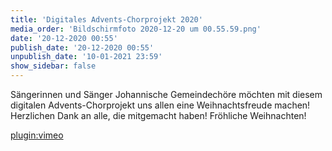 ```yaml
---
title: 'Digitales Advents-Chorprojekt 2020'
media_order: 'Bildschirmfoto 2020-12-20 um 00.55.59.png'
date: '20-12-2020 00:55'
publish_date: '20-12-2020 00:55'
unpublish_date: '10-01-2021 23:59'
show_sidebar: false
---
```


Sängerinnen und Sänger Johannische Gemeindechöre möchten mit diesem digitalen Advents-Chorprojekt uns allen eine Weihnachtsfreude machen! Herzlichen Dank an alle, die mitgemacht haben! Fröhliche Weihnachten!

[plugin:vimeo](https://vimeo.com/492864369)